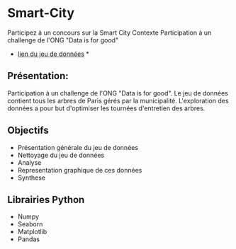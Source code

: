 # Smart-City
Participez à un concours sur la Smart City Contexte Participation à un challenge de l'ONG "Data is for good"

* [lien du jeu de données](https://s3-eu-west-1.amazonaws.com/static.oc-static.com/prod/courses/files/parcours-data-scientist/P2/fr.openfoodfacts.org.products.csv.zip) *

## Présentation:
Participation à un challenge de l'ONG "Data is for good". Le jeu de données contient tous les arbres de Paris gérés par la municipalité. L'exploration des données a pour but d'optimiser les tournées d'entretien des arbres.

## Objectifs
- Présentation générale du jeu de données
- Nettoyage du jeu de données
- Analyse
- Representation graphique de ces données
- Synthese

## Librairies Python
- Numpy
- Seaborn
- Matplotlib
- Pandas
